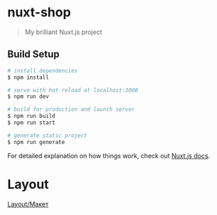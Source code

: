 # nuxt-shop

> My brilliant Nuxt.js project

## Build Setup

```bash
# install dependencies
$ npm install

# serve with hot reload at localhost:3000
$ npm run dev

# build for production and launch server
$ npm run build
$ npm run start

# generate static project
$ npm run generate
```

For detailed explanation on how things work, check out [Nuxt.js docs](https://nuxtjs.org).

# Layout

[Layout/Макет](https://www.figma.com/file/Qge5WlVtViDg9ibiB7jGIv/nuxt-shop)

